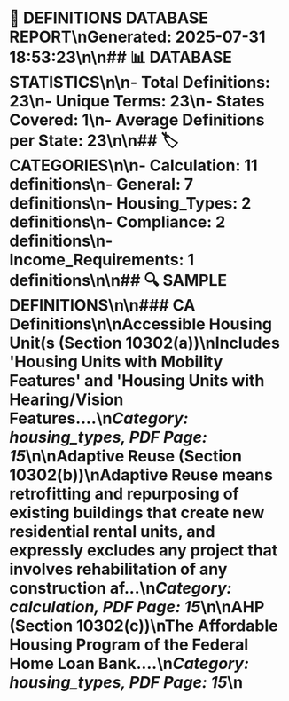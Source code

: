 # 📖 DEFINITIONS DATABASE REPORT\n**Generated**: 2025-07-31 18:53:23\n\n## 📊 **DATABASE STATISTICS**\n\n- **Total Definitions**: 23\n- **Unique Terms**: 23\n- **States Covered**: 1\n- **Average Definitions per State**: 23\n\n## 🏷️ **CATEGORIES**\n\n- **Calculation**: 11 definitions\n- **General**: 7 definitions\n- **Housing_Types**: 2 definitions\n- **Compliance**: 2 definitions\n- **Income_Requirements**: 1 definitions\n\n## 🔍 **SAMPLE DEFINITIONS**\n\n### CA Definitions\n\n**Accessible Housing Unit(s** (Section 10302(a))\nIncludes 'Housing Units with Mobility Features' and 'Housing Units with Hearing/Vision Features....\n*Category: housing_types, PDF Page: 15*\n\n**Adaptive Reuse** (Section 10302(b))\nAdaptive Reuse means retrofitting and repurposing of existing buildings that create new residential rental units, and expressly excludes any project that involves rehabilitation of any construction af...\n*Category: calculation, PDF Page: 15*\n\n**AHP** (Section 10302(c))\nThe Affordable Housing Program of the Federal Home Loan Bank....\n*Category: housing_types, PDF Page: 15*\n